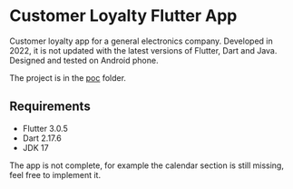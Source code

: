 # Customer Loyalty Flutter App

Customer loyalty app for a general electronics company. 
Developed in 2022, it is not updated with the latest versions of Flutter, Dart and Java.
Designed and tested on Android phone.

The project is in the [poc]([https://pages.github.com/](https://github.com/marcoseverini/customer-loyalty-app/tree/main/poc)) folder.

## Requirements
- Flutter 3.0.5
- Dart 2.17.6
- JDK 17




The app is not complete, for example the calendar section is still missing, feel free to implement it.
